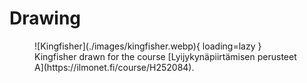 # Drawing

<figure markdown>
  ![Kingfisher](./images/kingfisher.webp){ loading=lazy }
  <figcaption>Kingfisher drawn for the course [Lyijykynäpiirtämisen perusteet A](https://ilmonet.fi/course/H252084).
</figcaption>
</figure>
